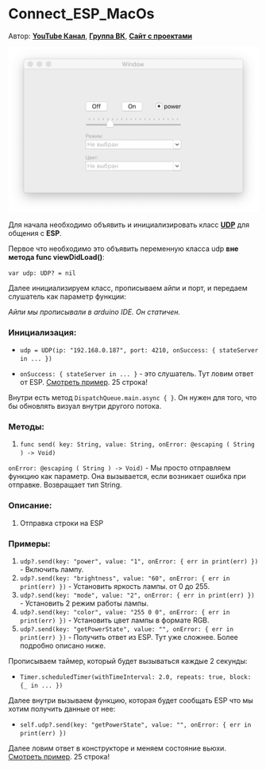 # Connect_ESP_MacOs

Автор: **[YouTube Канал](https://www.youtube.com/channel/UCM-XygZwEYf7gJTsNsHrFew)**, **[Группа ВК](https://vk.com/public_electro_nick)**, **[Сайт с проектами](http://electro-nick.ru)**

![](https://github.com/electro-nick/Connect_ESP_MacOs/blob/master/Images/app.png)

Для начала необходимо объявить и инициализировать класс **[UDP](https://github.com/electro-nick/Connect_ESP_MacOs/blob/master/SketchApp/UDP.swift)** для общения с **ESP**.

Первое что необходимо это объявить переменную класса udp **вне метода func viewDidLoad()**:

`var udp: UDP? = nil`

Далее инициализируем класс, прописываем айпи и порт, и передаем слушатель как параметр функции:

_Айпи мы прописывали в arduino IDE. Он статичен._

### Инициализация:
* `udp = UDP(ip: "192.168.0.187", port: 4210, onSuccess: { stateServer in ... })`

* `onSuccess: { stateServer in ... }` - это слушатель. Тут ловим ответ от ESP. [Смотреть пример](https://github.com/electro-nick/Connect_ESP_MacOs/blob/master/SketchApp/ViewController.swift). 25 строка!

Внутри есть метод `DispatchQueue.main.async { }`. Он нужен для того, что бы обновлять визуал внутри другого потока.

### Методы:
1. `func send( key: String, value: String, onError: @escaping ( String ) -> Void)`

`onError: @escaping ( String ) -> Void)` - Мы просто отправляем функцию как параметр. Она вызывается, если возникает ошибка при отправке. Возвращает тип String.

### Описание:
1. Отправка строки на ESP

### Примеры:

1. `udp?.send(key: "power", value: "1", onError: { err in print(err) })` - Включить лампу.
2. `udp?.send(key: "brightness", value: "60", onError: { err in print(err) })` - Установить яркость лампы. от 0 до 255.
3. `udp?.send(key: "mode", value: "2", onError: { err in print(err) })` - Установить 2 режим работы лампы.
4. `udp?.send(key: "color", value: "255 0 0", onError: { err in print(err) })` - Установить цвет лампы в формате RGB.
5. `udp?.send(key: "getPowerState", value: "", onError: { err in print(err) })` - Получить ответ из ESP. Тут уже сложнее. Более подробно описано ниже.

Прописываем таймер, который будет вызываться каждые 2 секунды:

* `Timer.scheduledTimer(withTimeInterval: 2.0, repeats: true, block: {_ in ... })`

Далее внутри вызываем функцию, которая будет сообщать ESP что мы хотим получить данные от нее:

* `self.udp?.send(key: "getPowerState", value: "", onError: { err in print(err) })`

Далее ловим ответ в конструкторе и меняем состояние вьюхи. [Смотреть пример](https://github.com/electro-nick/Connect_ESP_MacOs/blob/master/SketchApp/ViewController.swift). 25 строка!

